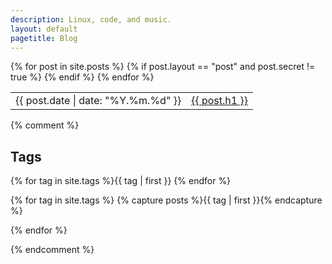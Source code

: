 ```yaml
---
description: Linux, code, and music.
layout: default
pagetitle: Blog
---
```

<table>
  <tbody>
{% for post in site.posts %}
  {% if post.layout == "post" and post.secret != true %}
    <tr><td class="date">{{ post.date | date: "%Y.%m.%d" }}</td><td><a href="{{ post.url | remove: ".html" }}">{{ post.h1 }}</a></td></tr>
  {% endif %}
{% endfor %}
  </tbody>
</table>

{% comment %}
## Tags

{% for tag in site.tags %}<span class="tag">{{ tag | first }}</span> {% endfor %}

{% for tag in site.tags %}
  {% capture posts %}{{ tag | first }}{% endcapture %}
<div data-tag="{{ tag | first }}" style="display: none">
  <table>
    <tbody>
    {% for post in tag[1] %}
      {% if post.layout == "post" and post.secret != true %}
        <tr><td class="date">{{ post.date | date: "%Y.%m.%d" }}</td><td><a href="{{ post.url | remove: ".html" }}">{{ post.h1 }}</a></td></tr>
      {% endif %}
    {% endfor %}
    </tbody>
  </table>
</div>
{% endfor %}

<script type="text/javascript">
var lastTag = "";
$(".tag").hover(function() {
  if (this.innerHTML != lastTag) {
    $(".tag").removeClass("activetag");
    $("div[data-tag='" + lastTag + "']").slideUp("fast");
  }
  lastTag = this.innerHTML;
  $(this).addClass("activetag");
  $("div[data-tag='" + this.innerHTML + "']").slideDown("fast");
});
</script>
{% endcomment %}
